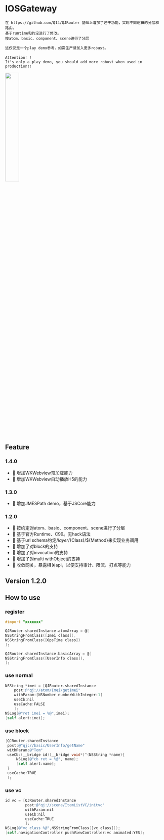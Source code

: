 # IOSGateway
```text
在 https://github.com/Q14/QJRouter 基础上增加了若干功能，实现不同逻辑的分层和路由。
基于runtime和约定进行了修改。
按atom、basic、component、scene进行了分层

这仅仅是一个play demo参考，如需生产请加入更多robust。

Attention！！
It's only a play demo, you should add more robust when used in production!!
```

<img src="https://s3.ax1x.com/2021/01/25/sq0B2n.jpg" width="30%"/>

## Feature
### 1.4.0
- 🎉  增加WKWebview预加载能力
- 🎉  增加WKWebview自动播放H5的能力

### 1.3.0
- 🎉  增加JMESPath demo，基于JSCore能力

### 1.2.0
- 🎉  按约定对atom、basic、component、scene进行了分层
- 🎉  基于官方Runtime、C99。无hack语法
- 🎉  基于url schema约定/${layer}/${Class}/${Method}来实现业务调用
- 🎉  增加了对block的支持
- 🎉  增加了对invocation的支持
- 🎉  增加了对multi withObject的支持
- 🎉  收敛网关，暴露相关api，以便支持审计、限流、打点等能力

## Version 1.2.0


## How to use

### register
```objective-c
#import "xxxxxxx"

QJRouter.sharedInstance.atomArray = @[
NSStringFromClass([Imei class]),
NSStringFromClass([OpsTime class])
];

QJRouter.sharedInstance.basicArray = @[
NSStringFromClass([UserInfo class]),
];
```

### use normal
```objective-c
NSString *imei = [QJRouter.sharedInstance
    post:@"qj://atom/Imei/getImei"
    withParam:[NSNumber numberWithInteger:1]
    useCb:nil
    useCache:FALSE
    ];
NSLog(@"ret imei = %@",imei);
[self alert:imei];
```

### use block
```objective-c
[QJRouter.sharedInstance
 post:@"qj://basic/UserInfo/getName"
 withParam:@"Tom"
 useCb:(__bridge id)(__bridge void*)^(NSString *name){
     NSLog(@"cb ret = %@", name);
     [self alert:name];
 }
 useCache:TRUE
 ];
 ```
 
 ### use vc
 ```objective-c
 id vc = [QJRouter.sharedInstance
          post:@"qj://scene/ItemListVC/initvc"
          withParam:nil
          useCb:nil
          useCache:TRUE
          ];
 NSLog(@"vc class %@",NSStringFromClass([vc class]));
 [self.navigationController pushViewController:vc animated:YES];
  ```
